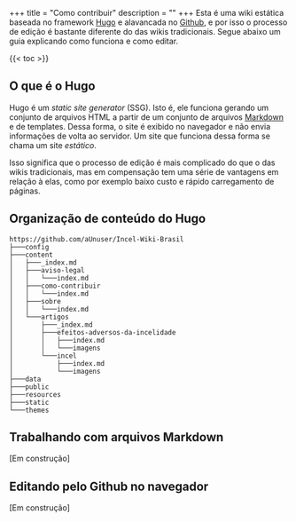+++
title = "Como contribuir"
description = ""
+++
Esta é uma wiki estática baseada no framework [Hugo](https://gohugo.io/) e alavancada no [Github](https://github.com/), e por isso o processo de edição é bastante diferente do das wikis tradicionais. Segue abaixo um guia explicando como funciona e como editar.

{{< toc >}}

## O que é o Hugo
Hugo é um *static site generator* (SSG). Isto é, ele funciona gerando um conjunto de arquivos HTML a partir de um conjunto de arquivos [Markdown](https://pt.wikipedia.org/wiki/Markdown) e de templates. Dessa forma, o site é exibido no navegador e não envia informações de volta ao servidor. Um site que funciona dessa forma se chama um site *estático*.

Isso significa que o processo de edição é mais complicado do que o das wikis tradicionais, mas em compensação tem uma série de vantagens em relação à elas, como por exemplo baixo custo e rápido carregamento de páginas.

## Organização de conteúdo do Hugo
```
https://github.com/aUnuser/Incel-Wiki-Brasil
├───config
├───content
│   ├───_index.md
│   ├───aviso-legal
│   │   └───index.md
│   ├───como-contribuir
│   │   └───index.md
│   ├───sobre
│   │   └───index.md
│   └───artigos
│       ├───_index.md
│       ├───efeitos-adversos-da-incelidade
│       │   ├───index.md
│       │   └───imagens
│       └───incel
│           ├───index.md
│           └───imagens
├───data
├───public
├───resources
├───static
└───themes
```

## Trabalhando com arquivos Markdown
[Em construção]

## Editando pelo Github no navegador
[Em construção]